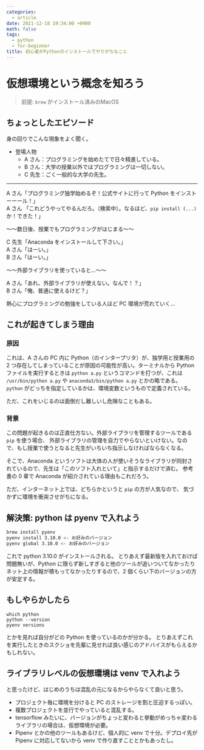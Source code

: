 ```yaml
---
categories:
  - article
date: 2021-12-18 19:34:00 +0900
math: false
tags:
  - python
  - for-beginner
title: 初心者がPythonのインストールでやりがちなこと
---
```


# 仮想環境という概念を知ろう

> 前提: `brew` がインストール済みのMacOS

## ちょっとしたエピソード

身の回りでこんな現象をよく聞く。

- 登場人物
  - A さん：プログラミングを始めたてで日々精進している。
  - B さん：大学の授業以外ではプログラミングは一切しない。
  - C 先生：ごく一般的な大学の先生。

---

A さん「プログラミング独学始めるぞ！公式サイトに行って Python をインストーーール！」  
A さん 「これどうやってやるんだろ。（検索中）。なるほど、`pip install (...)` か！できた！」

〜〜数日後、授業でもプログラミングがはじまる〜〜

C 先生「Anaconda をインストールして下さい。」  
A さん「はーい。」  
B さん「はーい。」

〜〜外部ライブラリを使っていると…〜〜

A さん「あれ、外部ライブラリが使えない。なんで！？」  
B さん「俺、普通に使えるけど？」

熱心にプログラミングの勉強をしている人ほど PC 環境が荒れていく…

## これが起きてしまう理由

### 原因

これは、A さんの PC 内に Python（のインタープリタ）が、独学用と授業用の 2 つ存在してしまっていることが原因の可能性が高い。ターミナルから Python ファイルを実行するときは `python a.py` というコマンドを打つが、これは `/usr/bin/python a.py` や `anaconda3/bin/python a.py` とかの略である。
`python` がどっちを指定しているかは、環境変数というもので定義されている。

ただ、これをいじるのは面倒だし難しいし危険なこともある。

### 背景

この問題が起きるのは正直仕方ない。外部ライブラリを管理するツールである `pip` を使う場合、
外部ライブラリの管理を自力でやらないといけない。なので、もし授業で使うとなると先生がいちいち指示しなければならなくなる。

そこで、Anaconda というソフトは大体の人が使いそうなライブラリが同封されているので、先生は「このソフト入れといて」と指示するだけで済む。
参考書の 0 章で Anaconda が紹介されている理由もこれだろう。

ただ、インターネット上では、どちらかというと `pip` の方が人気なので、
気づかずに環境を衝突させがちになる。

## 解決策: python は pyenv で入れよう

```bash
brew install pyenv
pyenv install 3.10.0 <- お好みのバージョン
pyenv global 3.10.0 <- お好みのバージョン
```

これで python 3.10.0 がインストールされる。
とりあえず最新版を入れておけば問題無いが、Python に限らず新しすぎると他のツールが追いついてなかったりネット上の情報が積もってなかったりするので、2 個くらい下のバージョンの方が安定する。

## もしやらかしたら

```
which python
python --version
pyenv versions
```

とかを見れば自分がどの Python を使っているのかが分かる。
とりあえずこれを実行したときのスクショを先輩に見せれば良い感じのアドバイスがもらえるかもしれない。

## ライブラリレベルの仮想環境は venv で入れよう

と思ったけど、はじめのうちは混乱の元になるからやらなくて良いと思う。

- プロジェクト毎に環境を分けると PC のストレージを割と圧迫するっぽい。
- 複数プロジェクトを並行でやっていると混乱する。
- tensorflow みたいに、バージョンがちょっと変わると挙動がめっちゃ変わるライブラリの場合は、仮想環境が必要。
- Pipenv とかの他のツールもあるけど、個人的に venv で十分。デプロイ先が Pipenv に対応してないから venv で作り直すこととかもあったし。
